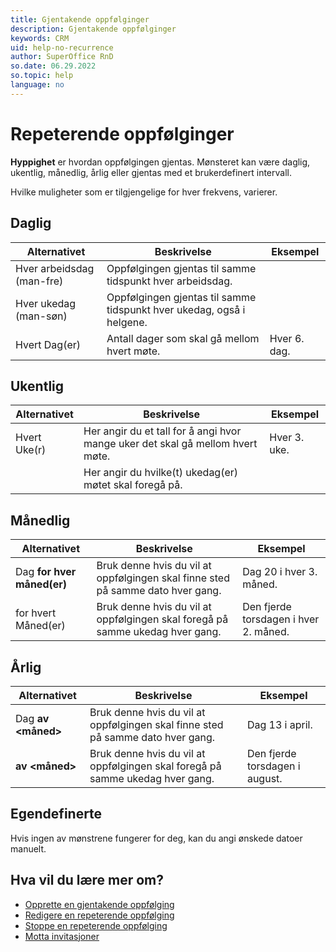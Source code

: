 ```yaml
---
title: Gjentakende oppfølginger
description: Gjentakende oppfølginger
keywords: CRM
uid: help-no-recurrence
author: SuperOffice RnD
so.date: 06.29.2022
so.topic: help
language: no
---
```


# Repeterende oppfølginger

 **Hyppighet** er hvordan oppfølgingen gjentas. Mønsteret kan være daglig, ukentlig, månedlig, årlig eller gjentas med et brukerdefinert intervall.

Hvilke muligheter som er tilgjengelige for hver frekvens, varierer.

## Daglig

| Alternativet | Beskrivelse | Eksempel |
|---|---|---|
| Hver arbeidsdag (man-fre) | Oppfølgingen gjentas til samme tidspunkt hver arbeidsdag. | |
| Hver ukedag (man-søn) | Oppfølgingen gjentas til samme tidspunkt hver ukedag, også i helgene. | |
| Hvert <nummer> Dag(er) | Antall dager som skal gå mellom hvert møte. | Hver 6. dag. |

## Ukentlig

| Alternativet | Beskrivelse | Eksempel |
|---|---|---|
| Hvert <nummer> Uke(r)| Her angir du et tall for å angi hvor mange uker det skal gå mellom hvert møte. | Hver 3. uke. |
| <ukedag>| Her angir du hvilke(t) ukedag(er) møtet skal foregå på. | |

## Månedlig

| Alternativet | Beskrivelse | Eksempel |
|---|---|---|
| Dag <nummer>  **for hver <nummer> måned(er)** | Bruk denne hvis du vil at oppfølgingen skal finne sted på samme dato hver gang. | Dag 20 i hver 3. måned. |
| <ordinal nummer> <ukedag> for hvert <nummer> Måned(er)| Bruk denne hvis du vil at oppfølgingen skal foregå på samme ukedag hver gang. | Den fjerde torsdagen i hver 2. måned. |

## Årlig

| Alternativet | Beskrivelse | Eksempel |
|---|---|---|
| Dag <nummer>  **av <måned>** | Bruk denne hvis du vil at oppfølgingen skal finne sted på samme dato hver gang. | Dag 13 i april. |
| <ordinal nummer> **<ukedag> av <måned>** | Bruk denne hvis du vil at oppfølgingen skal foregå på samme ukedag hver gang. | Den fjerde torsdagen i august. |

## Egendefinerte

Hvis ingen av mønstrene fungerer for deg, kan du angi ønskede datoer manuelt.

## Hva vil du lære mer om?

* [Opprette en gjentakende oppfølging][4]
* [Redigere en repeterende oppfølging][1]
* [Stoppe en repeterende oppfølging][3]
* [Motta invitasjoner][2]

<!-- Referenced links -->
[1]: edit.md
[2]: ../invitation/receive.md
[3]: stop.md
[4]: create.md

<!-- Referenced images -->
